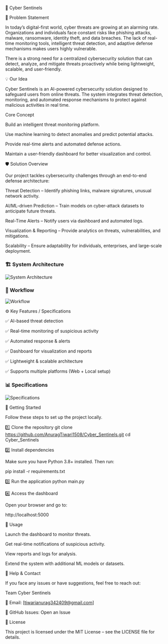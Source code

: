 🚀 Cyber Sentinels

🔎 Problem Statement

In today’s digital-first world, cyber threats are growing at an alarming rate. Organizations and individuals face constant risks like phishing attacks, malware, ransomware, identity theft, and data breaches.
The lack of real-time monitoring tools, intelligent threat detection, and adaptive defense mechanisms makes users highly vulnerable.

There is a strong need for a centralized cybersecurity solution that can detect, analyze, and mitigate threats proactively while being lightweight, scalable, and user-friendly.


💡 Our Idea

Cyber Sentinels is an AI-powered cybersecurity solution designed to safeguard users from online threats.
The system integrates threat detection, monitoring, and automated response mechanisms to protect against malicious activities in real time.

Core Concept

Build an intelligent threat monitoring platform.

Use machine learning to detect anomalies and predict potential attacks.

Provide real-time alerts and automated defense actions.

Maintain a user-friendly dashboard for better visualization and control.



🛡️ Solution Overview

Our project tackles cybersecurity challenges through an end-to-end defense architecture:

Threat Detection – Identify phishing links, malware signatures, unusual network activity.

AI/ML-driven Prediction – Train models on cyber-attack datasets to anticipate future threats.

Real-Time Alerts – Notify users via dashboard and automated logs.

Visualization & Reporting – Provide analytics on threats, vulnerabilities, and mitigations.

Scalability – Ensure adaptability for individuals, enterprises, and large-scale deployment.


### 🏗️ System Architecture  
![System Architecture](assets/diagram_3.png)

### 🔄 Workflow  
![Workflow](assets/diagram_4.png)



⚙️ Key Features / Specifications

✅ AI-based threat detection

✅ Real-time monitoring of suspicious activity

✅ Automated response & alerts

✅ Dashboard for visualization and reports

✅ Lightweight & scalable architecture

✅ Supports multiple platforms (Web + Local setup)

### 📊 Specifications  
![Specifications](assets/diagram_5.png)

🚀 Getting Started

Follow these steps to set up the project locally.

1️⃣ Clone the repository
git clone https://github.com/AnuragTiwari1508/Cyber_Sentinels.git
cd Cyber_Sentinels

2️⃣ Install dependencies

Make sure you have Python 3.8+ installed. Then run:

pip install -r requirements.txt

3️⃣ Run the application
python main.py

4️⃣ Access the dashboard

Open your browser and go to:

http://localhost:5000



📌 Usage

Launch the dashboard to monitor threats.

Get real-time notifications of suspicious activity.

View reports and logs for analysis.

Extend the system with additional ML models or datasets.


🤝 Help & Contact

If you face any issues or have suggestions, feel free to reach out:

Team Cyber Sentinels

📧 Email: [tiwarianurag342409@gmail.com]

🐙 GitHub Issues: Open an Issue


📜 License

This project is licensed under the MIT License – see the LICENSE
 file for details.
